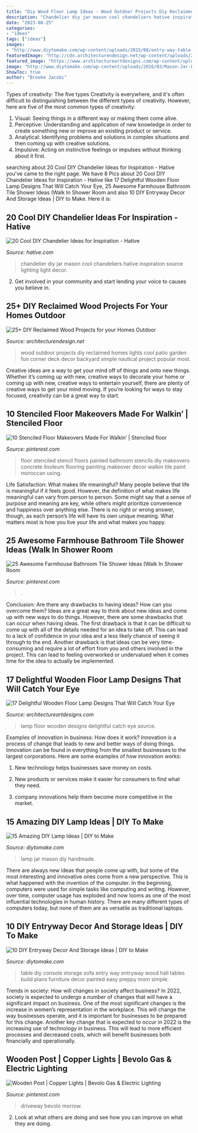 ```yaml
---
title: "Diy Wood Floor Lamp Ideas - Wood Outdoor Projects Diy Reclaimed Homes Lights Cool Patio Garden Fun Corner Deck Decor Backyard Simple Nautical Project Popular Most"
description: "Chandelier diy jar mason cool chandeliers hative inspiration source lighting light decor"
date: "2023-08-25"
categories:
- "ideas"
tags: ["ideas"]
images:
- "http://www.diytomake.com/wp-content/uploads/2015/08/entry-way-table-with-storage-idea.jpg"
featuredImage: "http://cdn.architecturendesign.net/wp-content/uploads/2015/05/AD-Outdoor-Reclaimed-Wood-Projects-11.jpg"
featured_image: "https://www.architectureartdesigns.com/wp-content/uploads/2017/07/3-26.jpg"
image: "http://www.diytomake.com/wp-content/uploads/2016/03/Mason-Jar-Lamp.jpg"
ShowToc: true
author: "Brooke Jacobi"
---
```



Types of creativity: The five types
Creativity is everywhere, and it's often difficult to distinguishing between the different types of creativity. However, here are five of the most common types of creativity:
1. Visual: Seeing things in a different way or making them come alive.
2. Perceptive: Understanding and application of new knowledge in order to create something new or improve an existing product or service. 
3. Analytical: Identifying problems and solutions in complex situations and then coming up with creative solutions. 
4. Impulsive: Acting on instinctive feelings or impulses without thinking about it first. 

	

		
searching about 20 Cool DIY Chandelier Ideas for Inspiration - Hative you've came to the right page. We have 8 Pics about 20 Cool DIY Chandelier Ideas for Inspiration - Hative like 17 Delightful Wooden Floor Lamp Designs That Will Catch Your Eye, 25 Awesome Farmhouse Bathroom Tile Shower Ideas (Walk In Shower Room and also 10 DIY Entryway Decor And Storage Ideas | DIY to Make. Here it is:
		
    
## 20 Cool DIY Chandelier Ideas For Inspiration - Hative

<img loading=lazy src="https://hative.com/wp-content/uploads/2014/08/diy-chandelier-ideas/4-mason-jar-chandelier.jpg" onerror="this.onerror=null;this.src='https://tse3.mm.bing.net/th?id=OIP.q6XjQ5qLIv2bxT-WYL1i4gHaK7&amp;pid=15.1';" alt="20 Cool DIY Chandelier Ideas for Inspiration - Hative">

_Source: hative.com_

>chandelier diy jar mason cool chandeliers hative inspiration source lighting light decor. 

	

2. Get involved in your community and start lending your voice to causes you believe in.

    
## 25+ DIY Reclaimed Wood Projects For Your Homes Outdoor

<img loading=lazy src="http://cdn.architecturendesign.net/wp-content/uploads/2015/05/AD-Outdoor-Reclaimed-Wood-Projects-11.jpg" onerror="this.onerror=null;this.src='https://tse4.mm.bing.net/th?id=OIP.kihyU5yHdeqFLnsx8CGHJwHaOS&amp;pid=15.1';" alt="25+ DIY Reclaimed Wood Projects for your Homes Outdoor">

_Source: architecturendesign.net_

>wood outdoor projects diy reclaimed homes lights cool patio garden fun corner deck decor backyard simple nautical project popular most. 

	

Creative ideas are a way to get your mind off of things and onto new things. Whether it’s coming up with new, creative ways to decorate your home or coming up with new, creative ways to entertain yourself, there are plenty of creative ways to get your mind moving. If you’re looking for ways to stay focused, creativity can be a great way to start.

    
## 10 Stenciled Floor Makeovers Made For Walkin’ | Stenciled Floor

<img loading=lazy src="https://i.pinimg.com/736x/5b/83/70/5b83703a3f6abd6d8a05625b9dfbbd38--stenciled-floor-floor-stencil.jpg" onerror="this.onerror=null;this.src='https://tse3.mm.bing.net/th?id=OIP.dFs6dmMhUMjOnGlmSx_fHAHaJ6&amp;pid=15.1';" alt="10 Stenciled Floor Makeovers Made For Walkin’ | Stenciled floor">

_Source: pinterest.com_

>floor stenciled stencil floors painted bathroom stencils diy makeovers concrete linoleum flooring painting makeover decor walkin tile paint moroccan using. 

	

Life Satisfaction: What makes life meaningful?
Many people believe that life is meaningful if it feels good. However, the definition of what makes life meaningful can vary from person to person. Some might say that a sense of purpose and meaning are key, while others might prioritize convenience and happiness over anything else. There is no right or wrong answer, though, as each person’s life will have its own unique meaning. What matters most is how you live your life and what makes you happy.

    
## 25 Awesome Farmhouse Bathroom Tile Shower Ideas (Walk In Shower Room

<img loading=lazy src="https://i.pinimg.com/736x/47/f7/98/47f798adc18a779c8c81486a1fdf95c8.jpg" onerror="this.onerror=null;this.src='https://tse1.mm.bing.net/th?id=OIP.KU5FwvYR4ZW_A8tRq0BhjAHaKs&amp;pid=15.1';" alt="25 Awesome Farmhouse Bathroom Tile Shower Ideas (Walk In Shower Room">

_Source: pinterest.com_

>. 

	

Conclusion: Are there any drawbacks to having ideas? How can you overcome them?
Ideas are a great way to think about new ideas and come up with new ways to do things. However, there are some drawbacks that can occur when having ideas. The first drawback is that it can be difficult to come up with all of the details needed for an idea to take off. This can lead to a lack of confidence in your idea and a less likely chance of seeing it through to the end. Another drawback is that ideas can be very time-consuming and require a lot of effort from you and others involved in the project. This can lead to feeling overworked or undervalued when it comes time for the idea to actually be implemented.

    
## 17 Delightful Wooden Floor Lamp Designs That Will Catch Your Eye

<img loading=lazy src="https://www.architectureartdesigns.com/wp-content/uploads/2017/07/3-26.jpg" onerror="this.onerror=null;this.src='https://tse3.mm.bing.net/th?id=OIP.e91khCDQe3aRNKlpboZzNQHaLG&amp;pid=15.1';" alt="17 Delightful Wooden Floor Lamp Designs That Will Catch Your Eye">

_Source: architectureartdesigns.com_

>lamp floor wooden designs delightful catch eye source. 

	

Examples of innovation in business: How does it work?
Innovation is a process of change that leads to new and better ways of doing things. Innovation can be found in everything from the smallest businesses to the largest corporations. Here are some examples of how innovation works:
1. New technology helps businesses save money on costs.

2. New products or services make it easier for consumers to find what they need.

3. company innovations help them become more competitive in the market.


    
## 15 Amazing DIY Lamp Ideas | DIY To Make

<img loading=lazy src="http://www.diytomake.com/wp-content/uploads/2016/03/Mason-Jar-Lamp.jpg" onerror="this.onerror=null;this.src='https://tse1.mm.bing.net/th?id=OIP.GMfG8Mqidiu3eWUXi-aMeQHaLS&amp;pid=15.1';" alt="15 Amazing DIY Lamp Ideas | DIY to Make">

_Source: diytomake.com_

>lamp jar mason diy handmade. 

	

There are always new ideas that people come up with, but some of the most interesting and innovative ones come from a new perspective. This is what happened with the invention of the computer. In the beginning, computers were used for simple tasks like computing and writing. However, over time, computer usage has exploded and now looms as one of the most influential technologies in human history. There are many different types of computers today, but none of them are as versatile as traditional laptops.

    
## 10 DIY Entryway Decor And Storage Ideas | DIY To Make

<img loading=lazy src="http://www.diytomake.com/wp-content/uploads/2015/08/entry-way-table-with-storage-idea.jpg" onerror="this.onerror=null;this.src='https://tse1.mm.bing.net/th?id=OIP.QmuSKsi33z_HveJdi9dDuAHaLD&amp;pid=15.1';" alt="10 DIY Entryway Decor And Storage Ideas | DIY to Make">

_Source: diytomake.com_

>table diy console storage sofa entry way entryway wood hall tables build plans furniture decor painted easy preppy mom simple. 

	

Trends in society: How will changes in society affect business?
In 2022, society is expected to undergo a number of changes that will have a significant impact on business. One of the most significant changes is the increase in women’s representation in the workplace. This will change the way businesses operate, and it is important for businesses to be prepared for this change. Another key change that is expected to occur in 2022 is the increasing use of technology in business. This will lead to more efficient processes and decreased costs, which will benefit businesses both financially and operationally.

    
## Wooden Post | Copper Lights | Bevolo Gas &amp; Electric Lighting

<img loading=lazy src="https://i.pinimg.com/736x/06/ea/8f/06ea8ff74451e170934297c160a8e791--driveway-ideas-driveway-gate.jpg" onerror="this.onerror=null;this.src='https://tse4.mm.bing.net/th?id=OIP.43QZz5Tk7pdMcOREFBj-6AHaJ5&amp;pid=15.1';" alt="Wooden Post | Copper Lights | Bevolo Gas &amp; Electric Lighting">

_Source: pinterest.com_

>driveway bevolo morrow. 

	

2. Look at what others are doing and see how you can improve on what they are doing. 

